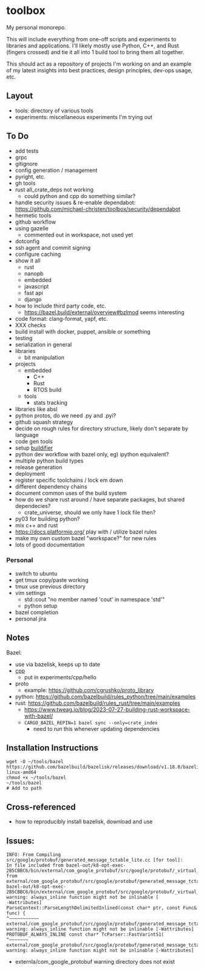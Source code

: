 # toolbox

My personal monorepo.

This will include everything from one-off scripts and experiments to libraries
and applications. I'll likely mostly use Python, C++, and Rust (fingers
crossed) and tie it all into 1 build tool to bring them all together.

This should act as a repository of projects I'm working on and an example of my
latest insights into best practices, design principles, dev-ops usage, etc.

## Layout

- tools: directory of various tools
- experiments: miscellaneous experiments I'm trying out

## To Do

- add tests
- grpc
- gitignore
- config generation / management
- pyright, etc.
- gh tools
- rust all_crate_deps not working
  - could python and cpp do something similar?
- handle security issues & re-enable dependabot:
  https://github.com/michael-christen/toolbox/security/dependabot
- hermetic tools
- github workflow
- using gazelle
  - commented out in workspace, not used yet
- dotconfig
- ssh agent and commit signing
- configure caching
- show it all
  - rust
  - nanopb
  - embedded
  - javascript
  - fast api
  - django
- how to include third party code, etc.
  - https://bazel.build/external/overview#bzlmod seems interesting
- code format: clang-format, yapf, etc.
- XXX checks
- build install with docker, puppet, ansible or something
- testing
- serialization in general
- libraries
  - bit manipulation
- projects
  - embedded
    - C++
    - Rust
    - RTOS build
  - tools
    - stats tracking
- libraries like absl
- python protos, do we need .py and .pyi?
- github squash strategy
- decide on rough rules for directory structure, likely don't separate by
  language
- code gen tools
- setup [buildifier](https://github.com/bazelbuild/buildtools/blob/master/buildifier/README.md)
- python dev workflow with bazel only, eg) ipython equivalent?
- multiple python build types
- release generation
- deployment
- register specific toolchains / lock em down
- different dependency chains
- document common uses of the build system
- how do we share rust around / have separate packages, but shared dependecies?
  - crate_universe, should we only have 1 lock file then?
- py03 for building python?
- mix c++ and rust
- https://docs.platformio.org/ play with / utilize bazel rules
- make my own custom bazel "workspace?" for new rules
- lots of good documentation

### Personal
- switch to ubuntu
- get tmux copy/paste working
- tmux use previous directory
- vim settings
  - std::cout "no member named 'cout' in namespace 'std'"
  - python setup
- bazel completion
- personal jira

## Notes

Bazel:
- use via bazelisk, keeps up to date
- [cpp](https://bazel.build/start/cpp)
  - put in experiments/cpp/hello
- proto
  - example: https://github.com/cgrushko/proto_library
- python: https://github.com/bazelbuild/rules_python/tree/main/examples
- rust: https://github.com/bazelbuild/rules_rust/tree/main/examples
  - https://www.tweag.io/blog/2023-07-27-building-rust-workspace-with-bazel/
  - `CARGO_BAZEL_REPIN=1 bazel sync --only=crate_index`
    - need to run this whenever updating dependencies

## Installation Instructions

```
wget -O ~/tools/bazel https://github.com/bazelbuild/bazelisk/releases/download/v1.18.0/bazelisk-linux-amd64
chmod +x ~/tools/bazel
~/tools/bazel
# Add to path
```

## Cross-referenced
- how to reproducibly install bazelisk, download and use

## Issues:

```
INFO: From Compiling src/google/protobuf/generated_message_tctable_lite.cc [for tool]:
In file included from bazel-out/k8-opt-exec-2B5CBBC6/bin/external/com_google_protobuf/src/google/protobuf/_virtual_includes/protobuf_lite/google/protobuf/generated_message_tctable_decl.h:45:0,
from external/com_google_protobuf/src/google/protobuf/generated_message_tctable_lite.cc:42:
bazel-out/k8-opt-exec-2B5CBBC6/bin/external/com_google_protobuf/src/google/protobuf/_virtual_includes/protobuf_lite/google/protobuf/parse_context.h:1147:1: warning: always_inline function might not be inlinable [
-Wattributes]
ParseContext::ParseLengthDelimitedInlined(const char* ptr, const Func& func) {
^~~~~~~~~~~~
external/com_google_protobuf/src/google/protobuf/generated_message_tctable_lite.cc:867:36: warning: always_inline function might not be inlinable [-Wattributes]
PROTOBUF_ALWAYS_INLINE const char* TcParser::FastVarintS1(
^~~~~~~~
external/com_google_protobuf/src/google/protobuf/generated_message_tctable_lite.cc:867:36: warning: always_inline function might not be inlinable [-Wattributes]
```
- externla/com_google_protobuf warning directory does not exist

